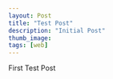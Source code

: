 ```yaml
---
layout: Post
title: "Test Post"
description: "Initial Post"
thumb_image: 
tags: [web]
---
```


First Test Post